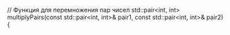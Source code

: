 // Функция для перемножения пар чисел
std::pair<int, int> multiplyPairs(const std::pair<int, int>& pair1, const std::pair<int, int>& pair2) {
